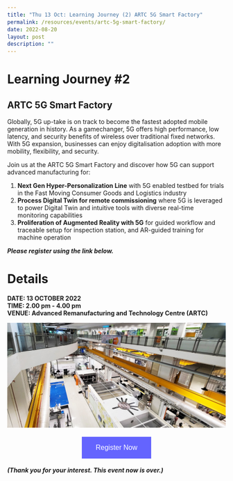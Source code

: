 ```yaml
---
title: "Thu 13 Oct: Learning Journey (2) ARTC 5G Smart Factory"
permalink: /resources/events/artc-5g-smart-factory/
date: 2022-08-20
layout: post
description: ""
---
```

# Learning Journey #2

## ARTC 5G Smart Factory

Globally, 5G up-take is on track to become the fastest adopted mobile generation in history. As a gamechanger, 5G offers high performance, low latency, and security benefits of wireless over traditional fixed networks. With 5G expansion, businesses can enjoy digitalisation adoption with more mobility, flexibility, and security. 

Join us at the ARTC 5G Smart Factory and discover how 5G can support advanced manufacturing for:
1.	**Next Gen Hyper-Personalization Line** with 5G enabled testbed for trials in the Fast Moving Consumer Goods and Logistics industry
2.	**Process Digital Twin for remote commissioning** where 5G is leveraged to power Digital Twin and intuitive tools with diverse real-time monitoring capabilities
3.	**Proliferation of Augmented Reality with 5G** for guided workflow and traceable setup for inspection station, and AR-guided training for machine operation

***Please register using the link below.***

# Details
**DATE: 13 OCTOBER 2022** <br> 
**TIME: 2.00 pm - 4.00 pm** <br> 
**VENUE: Advanced Remanufacturing and Technology Centre (ARTC)** <br>

![ARTC Image](/images/events/5GLF/ARTC_Site_01.jpg)

<style>
#register {
  background-color: #0000ff;
  border: none;
  color: white;
  padding: 16px 32px;
  text-align: center;
  font-size: 16px;
  margin: 4px 2px;
  opacity: 0.6;
  transition: 0.3s;
  display: inline-block;
  text-decoration: none;
  cursor: pointer;
}
</style>

<center><a href="https://form.gov.sg/628f22d33778d80011a07cc6 " target="_blank"><button id="register" class="btn">Register Now</button></a></center>

***(Thank you for your interest. This event now is over.)***